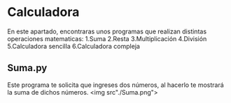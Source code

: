 # Calculadora

En este apartado, encontraras unos programas que realizan distintas operaciones matematicas:
1.Suma
2.Resta
3.Multiplicación
4.División
5.Calculadora sencilla
6.Calculadora compleja

## Suma.py
Este programa te solicita que ingreses dos números, al hacerlo te mostrará la suma de dichos números.
<img src"./Suma.png">